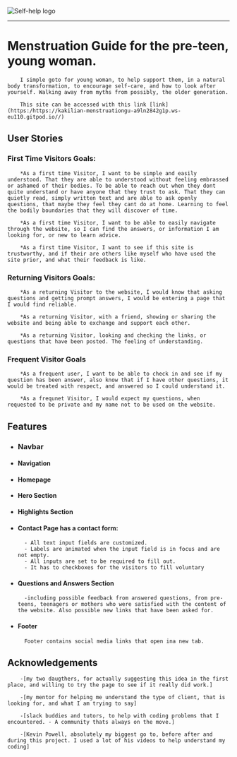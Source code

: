 ![Self-help logo](documentation/girl_logo.png)


---



# Menstruation Guide for the pre-teen, young woman.

        I simple goto for young woman, to help support them, in a natural body transformation, to encourage self-care, and how to look after yourself. Walking away from myths from possibly, the older generation.

        This site can be accessed with this link [link](https:/https://kakilian-menstruationgu-a9ln2842g1p.ws-eu110.gitpod.io//)

## User Stories

### First Time Visitors Goals:

        *As a first time Visitor, I want to be simple and easily understood. That they are able to understood without feeling embrassed or ashamed of their bodies. To be able to reach out when they dont quite understand or have anyone that they trust to ask. That they can quietly read, simply written text and are able to ask openly questions, that maybe they feel they cant do at home. Learning to feel the bodily boundaries that they will discover of time.

        *As a first time Visitor, I want to be able to easily navigate through the website, so I can find the answers, or information I am looking for, or new to learn advice.

        *As a first time Visitor, I want to see if this site is trustworthy, and if their are others like myself who have used the site prior, and what their feedback is like.


### Returning Visitors Goals:

        *As a returning Visitor to the website, I would know that asking questions and getting prompt answers, I would be entering a page that I would find reliable.

        *As a returning Visitor, with a friend, showing or sharing the website and being able to exchange and support each other.

        *As a returning Visitor, looking and checking the links, or questions that have been posted. The feeling of understanding.

### Frequent Visitor Goals

        *As a frequent user, I want to be able to check in and see if my question has been answer, also know that if I have other questions, it would be treated with respect, and answered so I could understand it.

        *As a frequnet Visitor, I would expect my questions, when requested to be private and my name not to be used on the website.

## Features

+ ### Navbar
+ #### Navigation

+ #### Homepage

+ #### Hero Section

+ #### Highlights Section

+ #### Contact Page has a contact form:

        - All text input fields are customized.
        - Labels are animated when the input field is in focus and are not empty.
        - All inputs are set to be required to fill out.
        - It has to checkboxes for the visitors to fill voluntary


+ #### Questions and Answers Section
        -including possible feedback from answered questions, from pre-teens, teenagers or mothers who were satisfied with the content of the website. Also possible new links that have been asked for.


+ #### Footer
        Footer contains social media links that open ina new tab.




## Acknowledgements

        -[my two daugthers, for actually suggesting this idea in the first place, and willing to try the page to see if it really did work.]

        -[my mentor for helping me understand the type of client, that is looking for, and what I am trying to say]

        -[slack buddies and tutors, to help with coding problems that I encountered. - A community thats always on the move.]

        -[Kevin Powell, absolutely my biggest go to, before after and during this project. I used a lot of his videos to help understand my coding]




